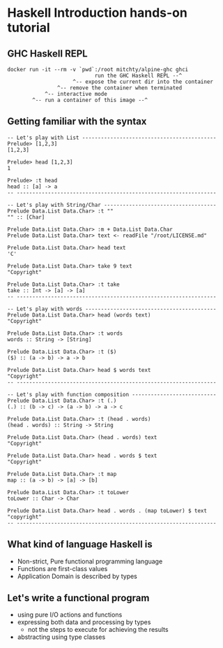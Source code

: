 # Haskell Introduction hands-on tutorial

## GHC Haskell REPL

```
docker run -it --rm -v `pwd`:/root mitchty/alpine-ghc ghci
                            run the GHC Haskell REPL --^
                     ^-- expose the current dir into the container
                ^-- remove the container when terminated
            ^-- interactive mode
        ^-- run a container of this image --^
```


## Getting familiar with the syntax

```
-- Let's play with List -------------------------------------------
Prelude> [1,2,3]
[1,2,3]

Prelude> head [1,2,3]
1

Prelude> :t head
head :: [a] -> a
-- ----------------------------------------------------------------

-- Let's play with String/Char ------------------------------------
Prelude Data.List Data.Char> :t ""
"" :: [Char]

Prelude Data.List Data.Char> :m + Data.List Data.Char
Prelude Data.List Data.Char> text <- readFile "/root/LICENSE.md"

Prelude Data.List Data.Char> head text
'C'

Prelude Data.List Data.Char> take 9 text
"Copyright"

Prelude Data.List Data.Char> :t take
take :: Int -> [a] -> [a]
-- ----------------------------------------------------------------

-- Let's play with words ------------------------------------------
Prelude Data.List Data.Char> head (words text)
"Copyright"

Prelude Data.List Data.Char> :t words
words :: String -> [String]

Prelude Data.List Data.Char> :t ($)
($) :: (a -> b) -> a -> b

Prelude Data.List Data.Char> head $ words text
"Copyright"
-- ----------------------------------------------------------------

-- Let's play with function composition ---------------------------
Prelude Data.List Data.Char> :t (.)
(.) :: (b -> c) -> (a -> b) -> a -> c

Prelude Data.List Data.Char> :t (head . words)
(head . words) :: String -> String

Prelude Data.List Data.Char> (head . words) text
"Copyright"

Prelude Data.List Data.Char> head . words $ text
"Copyright"

Prelude Data.List Data.Char> :t map
map :: (a -> b) -> [a] -> [b]

Prelude Data.List Data.Char> :t toLower
toLower :: Char -> Char

Prelude Data.List Data.Char> head . words . (map toLower) $ text
"copyright"
-- ----------------------------------------------------------------
```


## What kind of language Haskell is

* Non-strict, Pure functional programming language
* Functions are first-class values
* Application Domain is described by types


## Let's write a functional program

* using pure I/O actions and functions
* expressing both data and processing by types
  * not the steps to execute for achieving the results
* abstracting using type classes
